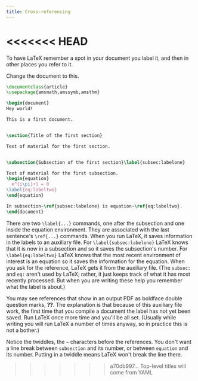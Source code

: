 ```yaml
---
title: Cross-referencing
---
```

<<<<<<< HEAD
=======

To have LaTeX remember a spot in your document you label it,
and then in other places you refer to it.

Change the document to this.
```latex
\documentclass{article}
\usepackage{amsmath,amssymb,amsthm}

\begin{document}
Hey world!

This is a first document.


\section{Title of the first section}

Text of material for the first section.


\subsection{Subsection of the first section}\label{subsec:labelone}

Text of material for the first subsection.
\begin{equation}
  e^{i\pi}+1 = 0
\label{eq:labeltwo}
\end{equation}

In subsection~\ref{subsec:labelone} is equation~\ref{eq:labeltwo}.
\end{document}
```

There are two `\label{...}` commands, one after the subsection
and one inside the equation environment.
They are associated with the last sentence's `\ref{...}` commands.
When you run LaTeX, it saves information in the labels to an auxiliary file.
For `\label{subsec:labelone}` LaTeX knows that it is now in a subsection and
so it saves the subsection's number.
For `\label{eq:labeltwo}` LaTeX knows that the most recent environment
of interest is an equation so it saves the information for the equation.
When you ask for the reference, LaTeX gets it from the auxiliary file.
(The `subsec:` and `eq:` aren't used by LaTeX;
rather, it just keeps track of what it has most
recently processed.
But when you are writing these help you remember what the label
is about.)

You may see references that show in an output PDF
as boldface double question marks, **??**.
The explanation is that because of this auxiliary file work,
the first time that you compile a document the label has not
yet been saved.
Run LaTeX once more time and you'll be all set.
(Usually while writing you will run LaTeX a number of times anyway,
so in practice this is not a bother.)

Notice the twiddles, the `~` characters before the references.
You don't want a line break between `subsection` and its number, or
between `equation` and its number.
Putting in a twiddle means LaTeX won't break the line there.
>>>>>>> a70db997... Top-level titles will come from YAML
